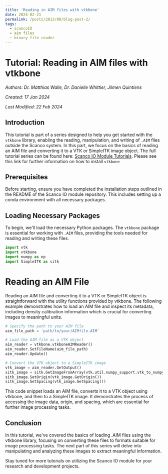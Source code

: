 ```yaml
---
title: 'Reading in AIM files with vtkbone'
date: 2024-02-21
permalink: /posts/2013/08/blog-post-2/
tags:
  - scancoIO
  - aim files
  - binary file reader
---
```


# Tutorial: Reading in AIM files with vtkbone

*Authors: Dr. Matthias Walle, Dr. Danielle Whittier, Jilmen Quintiens*

*Created: 17 Jan 2024*

*Last Modified: 22 Feb 2024*

## Introduction

This tutorial is part of a series designed to help you get started with the `vtkbone` library, enabling the reading, manipulation, and writing of `.AIM` files outside the Scanco system. In this part, we focus on the basics of reading an AIM file and converting it to a VTK or SimpleITK image object. The full tutorial series can be found here: [Scanco IO Module Tutorials](https://github.com/OpenMSKImaging/vtkbone/tree/master/Tutorials). Please see this link for further information on how to install `vtkbone`


## Prerequisites

Before starting, ensure you have completed the installation steps outlined in the README of the Scanco IO module repository. This includes setting up a conda environment with all necessary packages.

## Loading Necessary Packages

To begin, we'll load the necessary Python packages. The `vtkbone` package is essential for working with `.AIM` files, providing the tools needed for reading and writing these files.

```python
import vtk
import vtkbone
import numpy as np
import SimpleITK as sitk
```

# Reading an AIM File
Reading an AIM file and converting it to a VTK or SimpleITK object is straightforward with the utility functions provided by vtkbone. The following example demonstrates how to load an AIM file and inspect its metadata, including density calibration information which is crucial for converting images to meaningful units.

```python
# Specify the path to your AIM file
aim_file_path = 'path/to/your/AIMfile.AIM'

# Load the AIM file as a VTK object
aim_reader = vtkbone.vtkboneAIMReader()
aim_reader.SetFileName(aim_file_path)
aim_reader.Update()

# Convert the VTK object to a SimpleITK image
vtk_image = aim_reader.GetOutput()
sitk_image = sitk.GetImageFromArray(vtk.util.numpy_support.vtk_to_numpy(vtk_image.GetPointData().GetScalars()))
sitk_image.SetOrigin(vtk_image.GetOrigin())
sitk_image.SetSpacing(vtk_image.GetSpacing())
```

This code snippet loads an AIM file, converts it to a VTK object using vtkbone, and then to a SimpleITK image. It demonstrates the process of accessing the image data, origin, and spacing, which are essential for further image processing tasks.

## Conclusion
In this tutorial, we've covered the basics of loading .AIM files using the vtkbone library, focusing on converting these files to formats suitable for image processing tasks. The next part of this series will delve into manipulating and analyzing these images to extract meaningful information.

Stay tuned for more tutorials on utilizing the Scanco IO module for your research and development projects.


